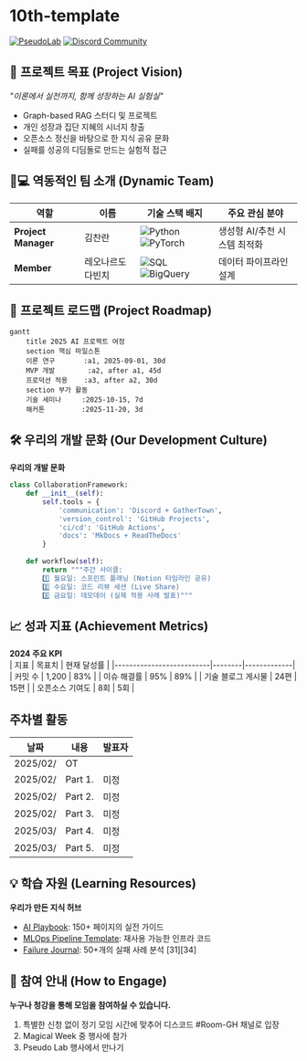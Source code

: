 # 10th-template

[![PseudoLab](https://img.shields.io/badge/PseudoLab-S10-3776AB)](https://pseudo-lab.com) [![Discord Community](https://img.shields.io/badge/Discord-BF40BF)](https://discord.gg/EPurkHVtp2)

## 🌟 프로젝트 목표 (Project Vision)
_"이론에서 실전까지, 함께 성장하는 AI 실험실"_  
- Graph-based RAG 스터디 및 프로젝트
- 개인 성장과 집단 지혜의 시너지 창출
- 오픈소스 정신을 바탕으로 한 지식 공유 문화
- 실패를 성공의 디딤돌로 만드는 실험적 접근


## 🧑💻 역동적인 팀 소개 (Dynamic Team)

| 역할          | 이름 |  기술 스택 배지                                                                 | 주요 관심 분야                          |
|---------------|------|-----------------------------------------------------------------------|----------------------------------------|
| **Project Manager** | 김찬란 | ![Python](https://img.shields.io/badge/Python-Expert-3776AB) ![PyTorch](https://img.shields.io/badge/PyTorch-EE4C2C) | 생성형 AI/추천 시스템 최적화             |
| **Member** | 레오나르도 다빈치 | ![SQL](https://img.shields.io/badge/SQL-Advanced-003B57) ![BigQuery](https://img.shields.io/badge/BigQuery-4285F4) | 데이터 파이프라인 설계                  |


## 🚀 프로젝트 로드맵 (Project Roadmap)
```mermaid
gantt
    title 2025 AI 프로젝트 여정
    section 핵심 마일스톤
    이론 연구       :a1, 2025-09-01, 30d
    MVP 개발        :a2, after a1, 45d
    프로덕션 적용    :a3, after a2, 30d
    section 부가 활동
    기술 세미나     :2025-10-15, 7d
    해커톤         :2025-11-20, 3d
```


## 🛠️ 우리의 개발 문화 (Our Development Culture)
**우리의 개발 문화**  
```python
class CollaborationFramework:
    def __init__(self):
        self.tools = {
            'communication': 'Discord + GatherTown',
            'version_control': 'GitHub Projects',
            'ci/cd': 'GitHub Actions',
            'docs': 'MkDocs + ReadTheDocs'
        }
    
    def workflow(self):
        return """주간 사이클:
        1️⃣ 월요일: 스프린트 플래닝 (Notion 타임라인 공유)
        2️⃣ 수요일: 코드 리뷰 세션 (Live Share)
        3️⃣ 금요일: 데모데이 (실제 적용 사례 발표)"""
```


## 📈 성과 지표 (Achievement Metrics)
**2024 주요 KPI**  
| 지표                     | 목표치 | 현재 달성률 |
|--------------------------|--------|-------------|
| 커밋 수                  | 1,200  | 83%         |
| 이슈 해결률              | 95%    | 89%         | 
| 기술 블로그 게시물       | 24편   | 15편        |
| 오픈소스 기여도          | 8회    | 5회         |


## 주차별 활동

| 날짜 | 내용 | 발표자 | 
| -------- | -------- | ---- |
| 2025/02/ | OT       |      |
| 2025/02/ |  Part 1. | 미정 | 
| 2025/02/ |  Part 2. | 미정 | 
| 2025/02/ |  Part 3. | 미정 | 
| 2025/03/ |  Part 4. | 미정 | 
| 2025/03/ |  Part 5. | 미정 | 



## 💡 학습 자원 (Learning Resources)
**우리가 만든 지식 허브**  
- [AI Playbook](https://github.com/your-org/ai-playbook): 150+ 페이지의 실전 가이드
- [MLOps Pipeline Template](https://github.com/your-org/mlops-template): 재사용 가능한 인프라 코드
- [Failure Journal](https://your-org.github.io/failure-journal): 50+개의 실패 사례 분석 [31][34]


## 🌱 참여 안내 (How to Engage)
**누구나 청강을 통해 모임을 참여하실 수 있습니다.**  
1. 특별한 신청 없이 정기 모임 시간에 맞추어 디스코드 #Room-GH 채널로 입장
2. Magical Week 중 행사에 참가
3. Pseudo Lab 행사에서 만나기
